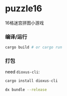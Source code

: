 # puzzle16

16格迷宫拼图小游戏

### 编译/运行

```bash
cargo build # or cargo run
```

### 打包

need `dioxus-cli`:

```bash
cargo install dioxus-cli
```

```bash
dx bundle --release
```
